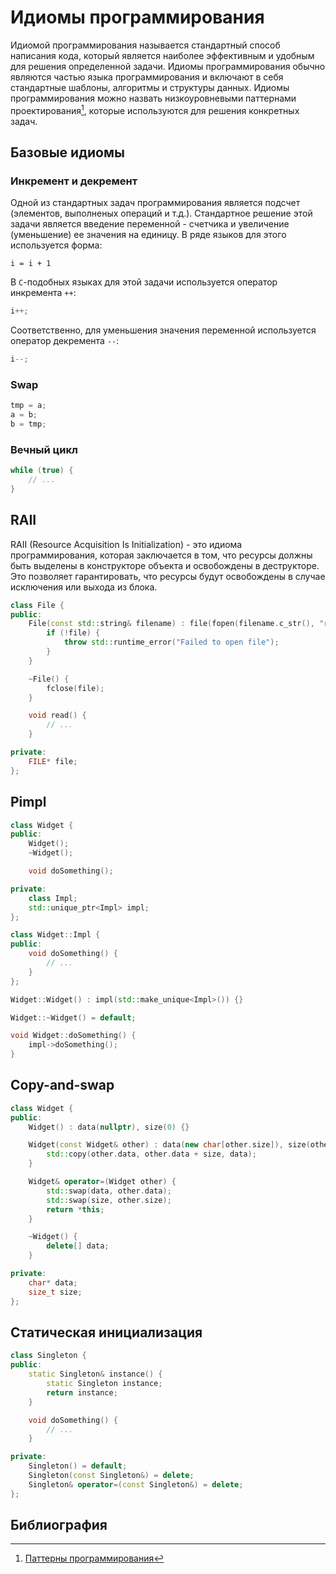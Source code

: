 # Идиомы программирования

Идиомой программирования называется стандартный способ написания кода, который является наиболее эффективным и удобным для решения определенной задачи. Идиомы программирования обычно являются частью языка программирования и включают в себя стандартные шаблоны, алгоритмы и структуры данных. Идиомы программирования можно назвать низкоуровневыми паттернами проектирования[^1], которые используются для решения конкретных задач.

## Базовые идиомы

### Инкремент и декремент

Одной из стандартных задач программирования является подсчет (элементов, выполненых операций и т.д.). Стандартное решение этой задачи является введение переменной - счетчика и увеличение (уменьшение) ее значения на единицу. В ряде языков для этого используется форма:

```basic
i = i + 1
```

В `C`-подобных языках для этой задачи используется оператор инкремента `++`:

```cpp
i++;
```

Соответственно, для уменьшения значения переменной используется оператор декремента `--`:

```cpp
i--;
```

### Swap

```cpp
tmp = a;
a = b;
b = tmp;
```

### Вечный цикл

```cpp
while (true) {
    // ...
}
```

## RAII

RAII (Resource Acquisition Is Initialization) - это идиома программирования, которая заключается в том, что ресурсы должны быть выделены в конструкторе объекта и освобождены в деструкторе. Это позволяет гарантировать, что ресурсы будут освобождены в случае исключения или выхода из блока.

```cpp
class File {
public:
    File(const std::string& filename) : file(fopen(filename.c_str(), "r")) {
        if (!file) {
            throw std::runtime_error("Failed to open file");
        }
    }

    ~File() {
        fclose(file);
    }

    void read() {
        // ...
    }

private:
    FILE* file;
};
```

## Pimpl

```cpp
class Widget {
public:
    Widget();
    ~Widget();

    void doSomething();

private:
    class Impl;
    std::unique_ptr<Impl> impl;
};

class Widget::Impl {
public:
    void doSomething() {
        // ...
    }
};

Widget::Widget() : impl(std::make_unique<Impl>()) {}

Widget::~Widget() = default;

void Widget::doSomething() {
    impl->doSomething();
}
```

## Copy-and-swap

```cpp
class Widget {
public:
    Widget() : data(nullptr), size(0) {}

    Widget(const Widget& other) : data(new char[other.size]), size(other.size) {
        std::copy(other.data, other.data + size, data);
    }

    Widget& operator=(Widget other) {
        std::swap(data, other.data);
        std::swap(size, other.size);
        return *this;
    }

    ~Widget() {
        delete[] data;
    }

private:
    char* data;
    size_t size;
};
```

## Статическая инициализация

```cpp
class Singleton {
public:
    static Singleton& instance() {
        static Singleton instance;
        return instance;
    }

    void doSomething() {
        // ...
    }

private:
    Singleton() = default;
    Singleton(const Singleton&) = delete;
    Singleton& operator=(const Singleton&) = delete;
};
```

## Библиография

[^1]: [Паттерны программирования](https://ru.wikipedia.org/wiki/Шаблон_проектирования)
